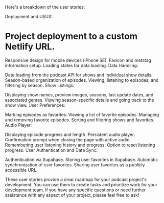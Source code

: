Here's a breakdown of the user stories:

Deployment and UI/UX:

# Project deployment to a custom Netlify URL.
Responsive design for mobile devices (iPhone SE).
Favicon and metatag information setup.
Loading states for data loading.
Data Handling:

Data loading from the podcast API for shows and individual show details.
Season-based organization of episodes.
Viewing, listening to episodes, and filtering by season.
Show Listings:

Displaying show names, preview images, seasons, last update dates, and associated genres.
Viewing season-specific details and going back to the show view.
User Preferences:

Marking episodes as favorites.
Viewing a list of favorite episodes.
Managing and removing favorite episodes.
Sorting and filtering shows and favorites.
Audio Player:

Displaying episode progress and length.
Persistent audio player.
Confirmation prompt when closing the page with active audio.
Remembering user listening history and progress.
Option to reset listening progress.
User Authentication and Data Sync:

Authentication via Supabase.
Storing user favorites in Supabase.
Automatic synchronization of user favorites.
Sharing user favorites as a publicly accessible URL.

These user stories provide a clear roadmap for your podcast project's development. 
You can use them to create tasks and prioritize work for your development team. 
If you have any specific questions or need further assistance with any aspect of your project, 
please feel free to ask!
